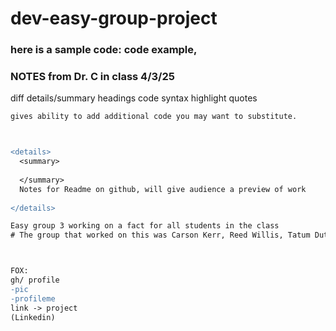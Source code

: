 # dev-easy-group-project

### here is a sample code: code example,


### NOTES from Dr. C in class 4/3/25
diff
details/summary
headings
code syntax highlight
quotes


```diff
gives ability to add additional code you may want to substitute.



<details>
  <summary>
    
  </summary>
  Notes for Readme on github, will give audience a preview of work
  
</details>

Easy group 3 working on a fact for all students in the class
# The group that worked on this was Carson Kerr, Reed Willis, Tatum Duthu, and Cohen Cantrell



FOX:
gh/ profile
-pic
-profileme
link -> project
(Linkedin)
